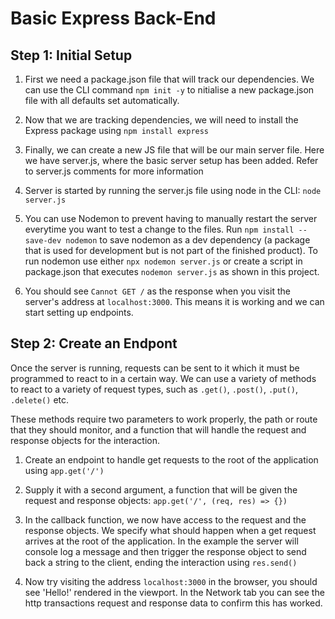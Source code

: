 # Basic Express Back-End

## Step 1: Initial Setup

1. First we need a package.json file that will track our dependencies. We can use the CLI command `npm init -y` to nitialise a new package.json file with all defaults set automatically.

2. Now that we are tracking dependencies, we will need to install the Express package using `npm install express`

3. Finally, we can create a new JS file that will be our main server file. Here we have server.js, where the basic server setup has been added. Refer to server.js comments for more information

4. Server is started by running the server.js file using node in the CLI: `node server.js`

5. You can use Nodemon to prevent having to manually restart the server everytime you want to test a change to the files. Run `npm install --save-dev nodemon` to save nodemon as a dev dependency (a package that is used for development but is not part of the finished product). To run nodemon use either `npx nodemon server.js` or create a script in package.json that executes `nodemon server.js` as shown in this project.

6. You should see `Cannot GET /` as the response when you visit the server's address at `localhost:3000`. This means it is working and we can start setting up endpoints.

## Step 2: Create an Endpont

Once the server is running, requests can be sent to it which it must be programmed to react to in a certain way. We can use a variety of methods to react to a variety of request types, such as `.get()`, `.post()`, `.put()`, `.delete()` etc.

These methods require two parameters to work properly, the path or route that they should monitor, and a function that will handle the request and response objects for the interaction.

1. Create an endpoint to handle get requests to the root of the application using `app.get('/')`

2. Supply it with a second argument, a function that will be given the request and response objects: `app.get('/', (req, res) => {})`

3. In the callback function, we now have access to the request and the response objects. We specify what should happen when a get request arrives at the root of the application. In the example the server will console log a message and then trigger the response object to send back a string to the client, ending the interaction using `res.send()`

4. Now try visiting the address `localhost:3000` in the browser, you should see 'Hello!' rendered in the viewport. In the Network tab you can see the http transactions request and response data to confirm this has worked.

